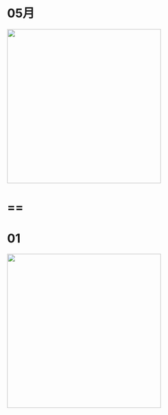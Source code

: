 # 05月

<img src="" width="360" height="auto">

# ==
# 01
<img src="https://user-images.githubusercontent.com/4385327/166265028-a8d5d497-06d6-4700-9a02-8a88b7ae2a6a.jpg" width="360" height="auto">
